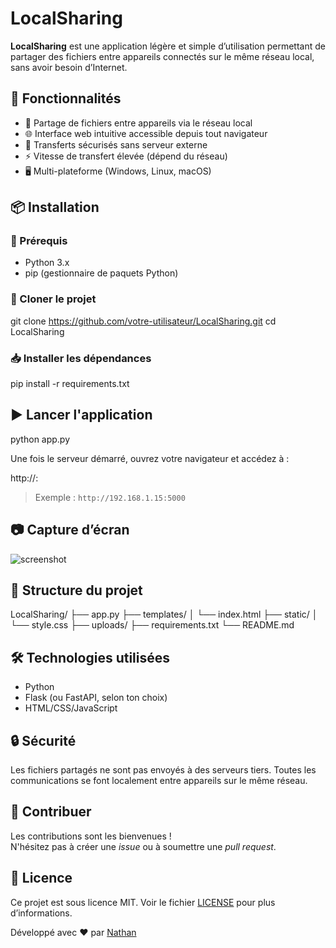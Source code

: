 # LocalSharing

**LocalSharing** est une application légère et simple d’utilisation permettant de partager des fichiers entre appareils connectés sur le même réseau local, sans avoir besoin d’Internet.

## 🚀 Fonctionnalités

- 📁 Partage de fichiers entre appareils via le réseau local
- 🌐 Interface web intuitive accessible depuis tout navigateur
- 🔐 Transferts sécurisés sans serveur externe
- ⚡ Vitesse de transfert élevée (dépend du réseau)
- 🖥️ Multi-plateforme (Windows, Linux, macOS)

## 📦 Installation

### 🔧 Prérequis

- Python 3.x
- pip (gestionnaire de paquets Python)

### 🧪 Cloner le projet

git clone https://github.com/votre-utilisateur/LocalSharing.git
cd LocalSharing

### 📥 Installer les dépendances

pip install -r requirements.txt


## ▶️ Lancer l'application

python app.py


Une fois le serveur démarré, ouvrez votre navigateur et accédez à :


http://<votre-IP-locale>:<port>


> Exemple : `http://192.168.1.15:5000`

## 📷 Capture d’écran

![screenshot](./assets/screenshot.png)

## 📁 Structure du projet


LocalSharing/
├── app.py
├── templates/
│   └── index.html
├── static/
│   └── style.css
├── uploads/
├── requirements.txt
└── README.md


## 🛠️ Technologies utilisées

- Python
- Flask (ou FastAPI, selon ton choix)
- HTML/CSS/JavaScript

## 🔒 Sécurité

Les fichiers partagés ne sont pas envoyés à des serveurs tiers. Toutes les communications se font localement entre appareils sur le même réseau.

## 🤝 Contribuer

Les contributions sont les bienvenues !  
N'hésitez pas à créer une *issue* ou à soumettre une *pull request*.

## 📄 Licence

Ce projet est sous licence MIT. Voir le fichier [LICENSE](LICENSE) pour plus d’informations.


Développé avec ❤️ par [Nathan](https://github.com/nathan_85)
